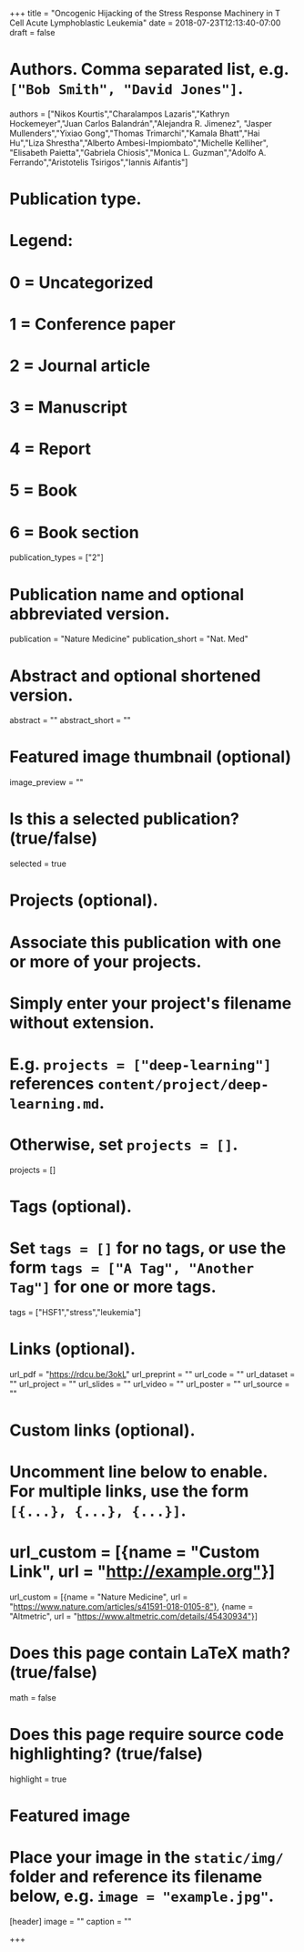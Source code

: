 +++
title = "Oncogenic Hijacking of the Stress Response Machinery in T Cell Acute Lymphoblastic Leukemia"
date = 2018-07-23T12:13:40-07:00
draft = false

# Authors. Comma separated list, e.g. `["Bob Smith", "David Jones"]`.
authors = ["Nikos Kourtis","Charalampos Lazaris","Kathryn Hockemeyer","Juan Carlos Balandrán","Alejandra R. Jimenez",
"Jasper Mullenders","Yixiao Gong","Thomas Trimarchi","Kamala Bhatt","Hai Hu","Liza Shrestha","Alberto Ambesi-Impiombato","Michelle Kelliher",
"Elisabeth Paietta","Gabriela Chiosis","Monica L. Guzman","Adolfo A. Ferrando","Aristotelis Tsirigos","Iannis Aifantis"]

# Publication type.
# Legend:
# 0 = Uncategorized
# 1 = Conference paper
# 2 = Journal article
# 3 = Manuscript
# 4 = Report
# 5 = Book
# 6 = Book section
publication_types = ["2"]

# Publication name and optional abbreviated version.
publication = "Nature Medicine"
publication_short = "Nat. Med"

# Abstract and optional shortened version.
abstract = ""
abstract_short = ""

# Featured image thumbnail (optional)
image_preview = ""

# Is this a selected publication? (true/false)
selected = true

# Projects (optional).
#   Associate this publication with one or more of your projects.
#   Simply enter your project's filename without extension.
#   E.g. `projects = ["deep-learning"]` references `content/project/deep-learning.md`.
#   Otherwise, set `projects = []`.
projects = []

# Tags (optional).
#   Set `tags = []` for no tags, or use the form `tags = ["A Tag", "Another Tag"]` for one or more tags.
tags = ["HSF1","stress","leukemia"]

# Links (optional).
url_pdf = "https://rdcu.be/3okL"
url_preprint = ""
url_code = ""
url_dataset = ""
url_project = ""
url_slides = ""
url_video = ""
url_poster = ""
url_source = ""

# Custom links (optional).
#   Uncomment line below to enable. For multiple links, use the form `[{...}, {...}, {...}]`.
# url_custom = [{name = "Custom Link", url = "http://example.org"}]
url_custom = [{name = "Nature Medicine", url = "https://www.nature.com/articles/s41591-018-0105-8"}, {name = "Altmetric", url = "https://www.altmetric.com/details/45430934"}]

# Does this page contain LaTeX math? (true/false)
math = false

# Does this page require source code highlighting? (true/false)
highlight = true

# Featured image
# Place your image in the `static/img/` folder and reference its filename below, e.g. `image = "example.jpg"`.
[header]
image = ""
caption = ""

+++
